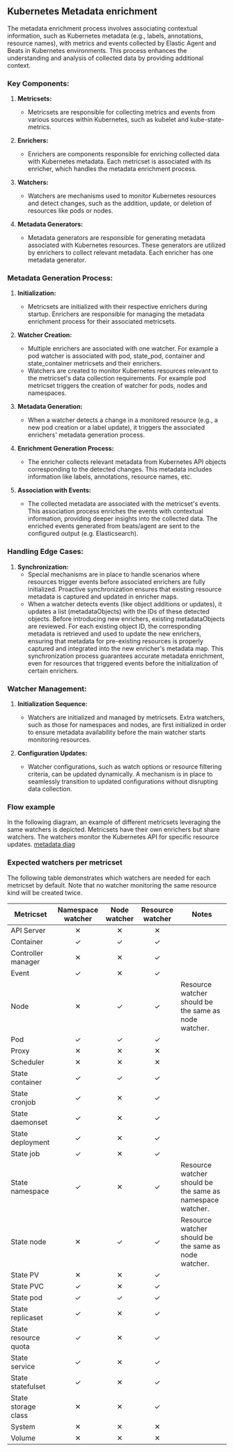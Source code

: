 ## Kubernetes Metadata enrichment

The metadata enrichment process involves associating contextual information, such as Kubernetes metadata (e.g., labels, annotations, resource names), with metrics and events collected by Elastic Agent and Beats in Kubernetes environments. This process enhances the understanding and analysis of collected data by providing additional context.

### Key Components:

1. **Metricsets:**
   - Metricsets are responsible for collecting metrics and events from various sources within Kubernetes, such as kubelet and kube-state-metrics.

2. **Enrichers:**
   - Enrichers are components responsible for enriching collected data with Kubernetes metadata. Each metricset is associated with its enricher, which handles the metadata enrichment process.

3. **Watchers:**
   - Watchers are mechanisms used to monitor Kubernetes resources and detect changes, such as the addition, update, or deletion of resources like pods or nodes.

4. **Metadata Generators:**
   - Metadata generators are responsible for generating metadata associated with Kubernetes resources. These generators are utilized by enrichers to collect relevant metadata. Each enricher has one metadata generator.

### Metadata Generation Process:

1. **Initialization:**
   - Metricsets are initialized with their respective enrichers during startup. Enrichers are responsible for managing the metadata enrichment process for their associated metricsets.

2. **Watcher Creation:**
   - Multiple enrichers are associated with one watcher. For example a pod watcher is associated with pod, state_pod, container and state_container metricsets and their enrichers. 
   - Watchers are created to monitor Kubernetes resources relevant to the metricset's data collection requirements. For example pod metricset triggers the creation of watcher for pods, nodes and namespaces.

3. **Metadata Generation:**
   - When a watcher detects a change in a monitored resource (e.g., a new pod creation or a label update), it triggers the associated enrichers' metadata generation process.

4. **Enrichment Generation Process:**
   - The enricher collects relevant metadata from Kubernetes API objects corresponding to the detected changes. This metadata includes information like labels, annotations, resource names, etc.

5. **Association with Events:**
   - The collected metadata are associated with the metricset's events. This association process enriches the events with contextual information, providing deeper insights into the collected data. The enriched events generated from beats/agent are sent to the configured output (e.g. Elasticsearch).

### Handling Edge Cases:

1. **Synchronization:**
   - Special mechanisms are in place to handle scenarios where resources trigger events before associated enrichers are fully initialized. Proactive synchronization ensures that existing resource metadata is captured and updated in enricher maps.
   - When a watcher detects events (like object additions or updates), it updates a list (metadataObjects) with the IDs of these detected objects. Before introducing new enrichers, existing metadataObjects are reviewed. For each existing object ID, the corresponding metadata is retrieved and used to update the new enrichers, ensuring that metadata for pre-existing resources is properly captured and integrated into the new enricher's metadata map. This synchronization process guarantees accurate metadata enrichment, even for resources that triggered events before the initialization of certain enrichers.

### Watcher Management:

1. **Initialization Sequence:**
   - Watchers are initialized and managed by metricsets. Extra watchers, such as those for namespaces and nodes, are first initialized in order to ensure metadata availability before the main watcher starts monitoring resources.

2. **Configuration Updates:**
   - Watcher configurations, such as watch options or resource filtering criteria, can be updated dynamically. A mechanism is in place to seamlessly transition to updated configurations without disrupting data collection.


### Flow example

In the following diagram, an example of different metricsets leveraging the same watchers is depicted. Metricsets have their own enrichers but share watchers. The watchers monitor the Kubernetes API for specific resource updates.
[metadata diag](../_meta/images/enrichers.png)

### Expected watchers per metricset

The following table demonstrates which watchers are needed for each metricset by default.
Note that no watcher monitoring the same resource kind will be created twice.

| Metricset            | Namespace watcher | Node watcher | Resource watcher | Notes                                                     |
|----------------------|:-----------------:|:------------:|:----------------:|-----------------------------------------------------------|
| API Server           |     &#10005;      |   &#10005;   |     &#10005;     |                                                           |
| Container            |      &check;      |   &check;    |     &check;      |                                                           |
| Controller manager   |     &#10005;      |   &#10005;   |     &check;      |                                                           |
| Event                |     &check;      |   &#10005;   |     &check;      |                                                           |
| Node                 |     &#10005;      |   &check;    |     &check;      | Resource watcher should be the same as node watcher.      |
| Pod                  |      &check;      |   &check;    |     &check;      |                                                           |
| Proxy                |     &#10005;      |   &#10005;   |     &#10005;     |                                                           |
| Scheduler            |     &#10005;      |   &#10005;   |     &#10005;     |                                                           |
| State container      |      &check;      |   &check;    |     &check;      |                                                           |
| State cronjob        |      &check;      |   &#10005;   |     &check;      |                                                           |
| State daemonset      |      &check;      |   &#10005;   |     &check;      |                                                           |
| State deployment     |      &check;      |   &#10005;   |     &check;      |                                                           |
| State job            |      &check;      |   &#10005;    |     &check;      |                                                           |
| State namespace      |      &check;      |   &#10005;   |     &check;      | Resource watcher should be the same as namespace watcher. |
| State node           |     &#10005;      |   &check;    |     &check;      | Resource watcher should be the same as node watcher.      |
| State PV             |     &#10005;      |   &#10005;   |     &check;      |                                                           |
| State PVC            |      &check;      |   &#10005;   |     &check;      |                                                           |
| State pod            |      &check;      |   &check;    |     &check;      |                                                           |
| State replicaset     |      &check;      |   &#10005;   |     &check;      |                                                           |
| State resource quota |     &check;      |   &#10005;   |     &check;     |                                                           |
| State service        |      &check;      |   &#10005;   |     &check;      |                                                           |
| State statefulset    |      &check;      |   &#10005;   |     &check;      |                                                           |
| State storage class  |     &#10005;      |   &#10005;   |     &check;      |                                                           |
| System               |     &#10005;      |   &#10005;   |     &#10005;     |                                                           |
| Volume               |     &#10005;      |   &#10005;   |     &#10005;     |                                                           |


